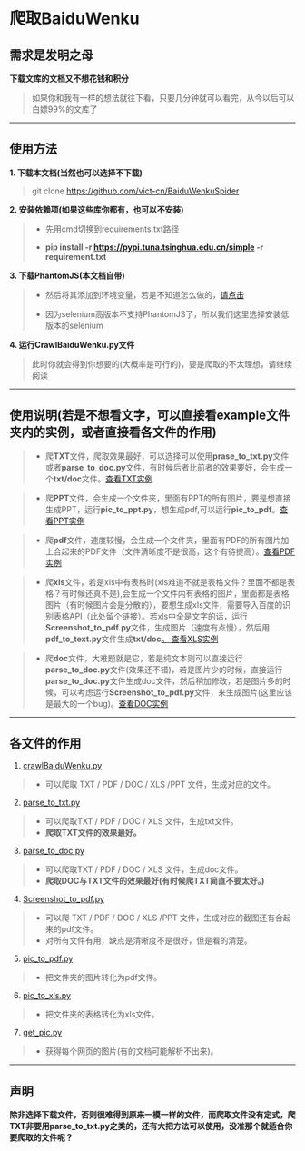 
# 爬取BaiduWenku

## 需求是发明之母
**下载文库的文档又不想花钱和积分**

> 如果你和我有一样的想法就往下看，只要几分钟就可以看完，从今以后可以白嫖99%的文库了
***
## 使用方法

 **1. 下载本文档(当然也可以选择不下载)** 
 		

> git clone https://github.com/vict-cn/BaiduWenkuSpider

 **2. 安装依赖项(如果这些库你都有，也可以不安装)**
 

>  - 先用cmd切换到requirements.txt路径
>
> - **pip install -r https://pypi.tuna.tsinghua.edu.cn/simple -r requirement.txt**

 **3. 下载PhantomJS(本文档自带)**

> - 然后将其添加到环境变量，若是不知道怎么做的，[请点击](https://github.com/vict-cn/crawlBaiduWenku/tree/master/example/PhantomJs)
>
> - 因为selenium高版本不支持PhantomJS了，所以我们这里选择安装低版本的selenium

 **4. 运行CrawlBaiduWenku.py文件**
 

> 此时你就会得到你想要的(大概率是可行的)，要是爬取的不太理想，请继续阅读

***
## 使用说明(若是不想看文字，可以直接看example文件夹内的实例，或者直接看各文件的作用)

>  - 爬**TXT**文件，爬取效果最好，可以选择可以使用**prase_to_txt.py**文件或者**parse_to_doc.py**文件，有时候后者比前者的效果要好，会生成一个**txt/doc**文件。[查看TXT实例](https://github.com/vict-cn/crawlBaiduWenku/tree/master/example/TXT)

> - 爬**PPT**文件，会生成一个文件夹，里面有PPT的所有图片，要是想直接生成PPT，运行**pic_to_ppt.py**，想生成pdf,可以运行**pic_to_pdf**。[查看PPT实例](https://github.com/vict-cn/crawlBaiduWenku/tree/master/example/PPT)

> - 爬**pdf**文件，速度较慢，会生成一个文件夹，里面有PDF的所有图片加上合起来的PDF文件（文件清晰度不是很高，这个有待提高）。[查看PDF实例
](https://github.com/vict-cn/crawlBaiduWenku/tree/master/example/PDF)

>- 爬**xls**文件，若是xls中有表格时(xls难道不就是表格文件？里面不都是表格？有时候还真不是),会生成一个文件内有表格的图片，里面都是表格图片（有时候图片会是分散的），要想生成xls文件，需要导入百度的识别表格API（此处留个链接）。若xls中全是文字的话，运行**Screenshot_to_pdf.py**文件，生成图片（速度有点慢），然后用**pdf_to_text.py**文件生成**txt/doc**[。
查看XLS实例](https://github.com/vict-cn/crawlBaiduWenku/tree/master/example/XLS)

 > - 爬**doc**文件，大难题就是它，若是纯文本则可以直接运行**parse_to_doc.py**文件(效果还不错)，若是图片少的时候，直接运行**parse_to_doc.py**文件生成doc文件，然后稍加修改，若是图片多的时候，可以考虑运行**Screenshot_to_pdf.py**文件，来生成图片(这里应该是最大的一个bug)。[查看DOC实例](https://github.com/vict-cn/crawlBaiduWenku/tree/master/example/DOC)
***
## 各文件的作用

 1. [crawlBaiduWenku.py](https://github.com/vict-cn/crawlBaiduWenku/blob/master/crawlBaiduWenku.py)
 	

> - 可以爬取 TXT / PDF / DOC / XLS /PPT 文件，生成对应的文件。

 2. [parse_to_txt.py](https://github.com/vict-cn/crawlBaiduWenku/blob/master/parse_to_txt.py)
 

> - 可以爬取TXT /  PDF / DOC / XLS  文件，生成txt文件。
> - **爬取TXT文件的效果最好。**

3. [parse_to_doc.py](https://github.com/vict-cn/crawlBaiduWenku/blob/master/parse_to_doc.py)

> - 可以爬取TXT /  PDF / DOC / XLS 文件，生成doc文件。
> - **爬取DOC与TXT文件的效果最好(有时候爬TXT简直不要太好。)**

4. [Screenshot_to_pdf.py](https://github.com/vict-cn/crawlBaiduWenku/blob/master/Screenshot_to_pdf.py)
> - 可以爬 TXT / PDF / DOC / XLS /PPT 文件，生成对应的截图还有合起来的pdf文件。
> - 对所有文件有用，缺点是清晰度不是很好，但是看的清楚。

5. [pic_to_pdf.py](https://github.com/vict-cn/crawlBaiduWenku/blob/master/pic_to_pdf.py)
> - 把文件夹的图片转化为pdf文件。

6. [pic_to_xls.py](https://github.com/vict-cn/crawlBaiduWenku/blob/master/pic_to_xls.py)
> - 把文件夹的表格转化为xls文件。

7. [get_pic.py](https://github.com/vict-cn/crawlBaiduWenku/blob/master/get_pic.py)
>- 获得每个网页的图片(有的文档可能解析不出来)。

***
## 声明
**除非选择下载文件，否则很难得到原来一模一样的文件，而爬取文件没有定式，爬TXT非要用parse_to_txt.py之类的，还有大把方法可以使用，没准那个就适合你要爬取的文件呢？**

